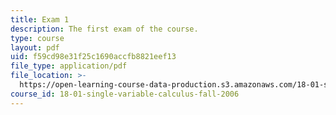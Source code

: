 ```yaml
---
title: Exam 1
description: The first exam of the course.
type: course
layout: pdf
uid: f59cd98e31f25c1690accfb8821eef13
file_type: application/pdf
file_location: >-
  https://open-learning-course-data-production.s3.amazonaws.com/18-01-single-variable-calculus-fall-2006/f59cd98e31f25c1690accfb8821eef13_exam1.pdf
course_id: 18-01-single-variable-calculus-fall-2006
---
```

